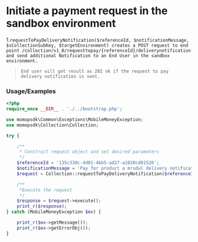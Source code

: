 # Initiate a payment request in the sandbox environment

1.`requestToPayDeliveryNotification($referenceId, $notificationMessage, $sCollectionSubKey, $targetEnvironment) creates a POST request to end point /collection/v1_0/requesttopay/{referenceId}/deliverynotification and send additional Notification to an End User in the sandbox environment.`

> `End user will get result as 202 ok if the request to pay delivery notification is sent.`

### Usage/Examples

```php
<?php
require_once __DIR__ . './../bootstrap.php';

use momopsdk\Common\Exceptions\MobileMoneyException;
use momopsdk\Collection\Collection;

try {

    /**
     * Construct request object and set desired parameters
     */
    $referenceId = '135c338c-4d01-4bb5-ad27-a1020cd01520';
    $notificationMessage = 'Pay for product a mrudul delivery notification';
    $request = Collection::requestToPayDeliveryNotification($referenceId, $notificationMessage, $sCollectionSubKey, $targetEnvironment);

    /**
     *Execute the request
     */
    $response = $request->execute();
    print_r($response);
} catch (MobileMoneyException $ex) {

    print_r($ex->getMessage());
    print_r($ex->getErrorObj());
}

```